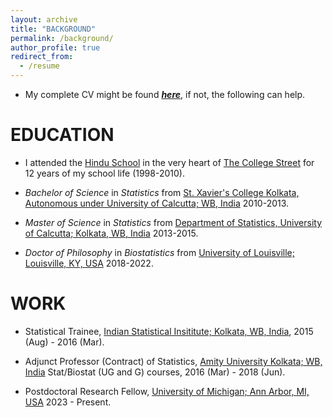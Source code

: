 ```yaml
---
layout: archive
title: "BACKGROUND"
permalink: /background/
author_profile: true
redirect_from:
  - /resume
---
```


* My complete CV might be found [_**here**_](https://drive.google.com/file/d/1Y3Iz-r9unOtENojvzJ5jLxP2gHLa_xhR/view?usp=sharing), if not, the following can help.



# EDUCATION

* I attended the <span style ="color:blue">[Hindu School](https://en.wikipedia.org/wiki/Hindu_School,_Kolkata)</span> in the very heart of <span style ="color:blue">[The College Street](https://en.wikipedia.org/wiki/College_Street_(Kolkata))</span> for 12 years of my school life (1998-2010).

* _Bachelor of Science_ in _Statistics_ from <span style ="color:blue">[St. Xavier's College Kolkata, Autonomous under University of Calcutta; WB, India](http://www.sxccal.edu/)</span> 2010-2013. 

* _Master of Science_ in _Statistics_ from <span style ="color:blue">[Department of Statistics, University of Calcutta; Kolkata, WB, India](https://www.caluniv.ac.in/academic/Statistics.html)</span> 2013-2015. 

* _Doctor of Philosophy_ in _Biostatistics_ from <span style ="color:blue">[University of Louisville; Louisville, KY, USA](https://louisville.edu/)</span> 2018-2022. 


# WORK 

* Statistical Trainee, <span style ="color:blue">[Indian Statistical Insititute; Kolkata, WB, India](https://www.isical.ac.in/)</span>, 2015 (Aug) - 2016 (Mar). 

* Adjunct Professor (Contract) of Statistics, <span style ="color:blue">[Amity University Kolkata; WB, India](https://www.amity.edu/kolkata/)</span> Stat/Biostat (UG and G) courses, 2016 (Mar) - 2018 (Jun). 

* Postdoctoral Research Fellow, <span style ="color:blue">[University of Michigan; Ann Arbor, MI, USA](https://umich.edu/)</span> 2023 - Present.
